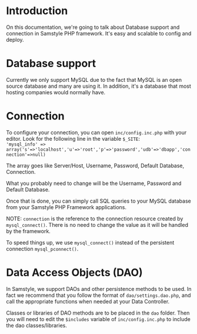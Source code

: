 # Introduction #

On this documentation, we're going to talk about Database support and connection in Samstyle PHP framework. It's easy and scalable to config and deploy.

# Database support #

Currently we only support MySQL due to the fact that MySQL is an open source database and many are using it. In addition, it's a database that most hosting companies would normally have.

# Connection #

To configure your connection, you can open `inc/config.inc.php` with your editor. Look for the following line in the variable `$_SITE`:<br />
`'mysql_info' => array('s'=>'localhost','u'=>'root','p'=>'password','udb'=>'dbapp','connection'=>null)`

The array goes like Server/Host, Username, Password, Default Database, Connection.

What you probably need to change will be the Username, Password and Default Database.

Once that is done, you can simply call SQL queries to your MySQL database from your Samstyle PHP Framework applications.

NOTE: `connection` is the reference to the connection resource created by `mysql_connect()`. There is no need to change the value as it will be handled by the framework.

To speed things up, we use `mysql_connect()` instead of the persistent connection `mysql_pconnect()`.

# Data Access Objects (DAO) #

In Samstyle, we support DAOs and other persistence methods to be used. In fact we recommend that you follow the format of `dao/settings.dao.php`, and call the appropriate functions when needed at your Data Controller.

Classes or libraries of DAO methods are to be placed in the `dao` folder. Then you will need to edit the `$includes` variable of `inc/config.inc.php` to include the dao classes/libraries.